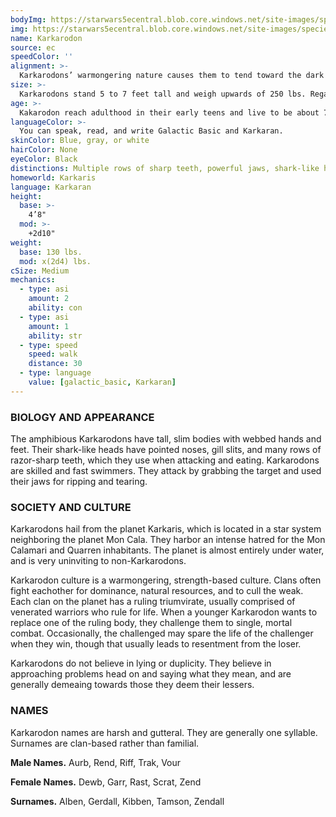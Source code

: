 ```yaml
---
bodyImg: https://starwars5ecentral.blob.core.windows.net/site-images/species/species_Karkarodon.png
img: https://starwars5ecentral.blob.core.windows.net/site-images/species/species_Karkarodon.png
name: Karkarodon
source: ec
speedColor: ''
alignment: >-
  Karkarodons’ warmongering nature causes them to tend toward the dark side, though there are exceptions
size: >-
  Karkarodons stand 5 to 7 feet tall and weigh upwards of 250 lbs. Regardless of your position in that range, your size is Medium.
age: >-
  Kakarodon reach adulthood in their early teens and live to be about 70.
languageColor: >-
  You can speak, read, and write Galactic Basic and Karkaran. 
skinColor: Blue, gray, or white
hairColor: None
eyeColor: Black
distinctions: Multiple rows of sharp teeth, powerful jaws, shark-like heads
homeworld: Karkaris
language: Karkaran
height:
  base: >-
    4’8"
  mod: >-
    +2d10"
weight:
  base: 130 lbs.
  mod: x(2d4) lbs.
cSize: Medium
mechanics:
  - type: asi
    amount: 2
    ability: con
  - type: asi
    amount: 1
    ability: str
  - type: speed
    speed: walk
    distance: 30
  - type: language
    value: [galactic_basic, Karkaran]
---
```

### BIOLOGY AND APPEARANCE
The amphibious Karkarodons have tall, slim bodies with webbed hands and feet. Their shark-like heads have pointed noses, gill slits, and many rows of razor-sharp teeth, which they use when attacking and eating. Karkarodons are skilled and fast swimmers. They attack by grabbing the target and used their jaws for ripping and tearing.

### SOCIETY AND CULTURE
Karkarodons hail from the planet Karkaris, which is located in a star system neighboring the planet Mon Cala. They harbor an intense hatred for the Mon Calamari and Quarren inhabitants. The planet is almost entirely under water, and is very uninviting to non-Karkarodons.

Karkarodon culture is a warmongering, strength-based culture. Clans often fight eachother for dominance, natural resources, and to cull the weak. Each clan on the planet has a ruling triumvirate, usually comprised of venerated warriors who rule for life. When a younger Karkarodon wants to replace one of the ruling body, they challenge them to single, mortal combat. Occasionally, the challenged may spare the life of the challenger when they win, though that usually leads to resentment from the loser.

Karkarodons do not believe in lying or duplicity. They believe in approaching problems head on and saying what they mean, and are generally demeaing towards those they deem their lessers.

### NAMES
Karkarodon names are harsh and gutteral. They are generally one syllable. Surnames are clan-based rather than familial.

__Male Names.__ Aurb, Rend, Riff, Trak, Vour

__Female Names.__ Dewb, Garr, Rast, Scrat, Zend

__Surnames.__ Alben, Gerdall, Kibben, Tamson, Zendall



    